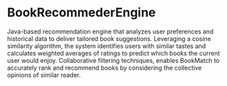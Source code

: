 # BookRecommederEngine

Java-based recommendation engine that analyzes user preferences and historical data to deliver tailored book suggestions. Leveraging a cosine similarity algorithm, the system identifies users with similar tastes and calculates weighted averages of ratings to predict which books the current user would enjoy. Collaborative filtering techniques, enables BookMatch to accurately rank and recommend books by considering the collective opinions of similar reader.
